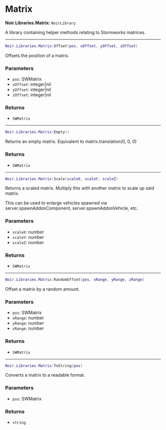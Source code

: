 # Matrix

**Noir.Libraries.Matrix**: `NoirLibrary`

A library containing helper methods relating to Stormworks matrices.

---

```lua
Noir.Libraries.Matrix:Offset(pos, xOffset, yOffset, zOffset)
```
Offsets the position of a matrix.

### Parameters
- `pos`: SWMatrix
- `xOffset`: integer|nil
- `yOffset`: integer|nil
- `zOffset`: integer|nil
### Returns
- `SWMatrix`

---

```lua
Noir.Libraries.Matrix:Empty()
```
Returns an empty matrix. Equivalent to matrix.translation(0, 0, 0)

### Returns
- `SWMatrix`

---

```lua
Noir.Libraries.Matrix:Scale(scaleX, scaleY, scaleZ)
```
Returns a scaled matrix. Multiply this with another matrix to scale up said matrix.

This can be used to enlarge vehicles spawned via server.spawnAddonComponent, server.spawnAddonVehicle, etc.

### Parameters
- `scaleX`: number
- `scaleY`: number
- `scaleZ`: number
### Returns
- `SWMatrix`

---

```lua
Noir.Libraries.Matrix:RandomOffset(pos, xRange, yRange, zRange)
```
Offset a matrix by a random amount.

### Parameters
- `pos`: SWMatrix
- `xRange`: number
- `yRange`: number
- `zRange`: number
### Returns
- `SWMatrix`

---

```lua
Noir.Libraries.Matrix:ToString(pos)
```
Converts a matrix to a readable format.

### Parameters
- `pos`: SWMatrix
### Returns
- `string`